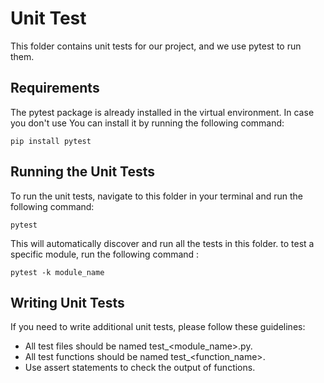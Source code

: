 # Unit Test

This folder contains unit tests for our project, and we use pytest to run them.

## Requirements
The pytest package is already installed in the virtual environment. In case you don't use You can install it by running the following command:

    pip install pytest

## Running the Unit Tests
To run the unit tests, navigate to this folder in your terminal and run the following command:

    pytest

This will automatically discover and run all the tests in this folder.
to test a specific module, run the following command :

    pytest -k module_name

## Writing Unit Tests
If you need to write additional unit tests, please follow these guidelines:

- All test files should be named test_<module_name>.py.
- All test functions should be named test_<function_name>.
- Use assert statements to check the output of functions.
